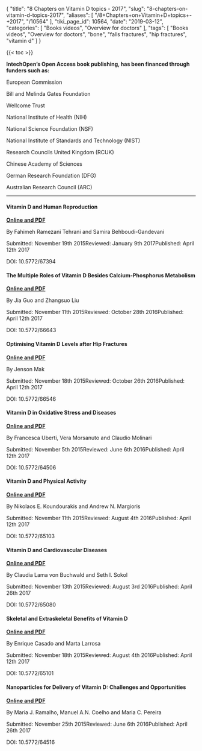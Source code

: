 {
    "title": "8 Chapters on Vitamin D topics - 2017",
    "slug": "8-chapters-on-vitamin-d-topics-2017",
    "aliases": [
        "/8+Chapters+on+Vitamin+D+topics+-+2017",
        "/10564"
    ],
    "tiki_page_id": 10564,
    "date": "2019-03-12",
    "categories": [
        "Books videos",
        "Overview for doctors"
    ],
    "tags": [
        "Books videos",
        "Overview for doctors",
        "bone",
        "falls fractures",
        "hip fractures",
        "vitamin d"
    ]
}


{{< toc >}}

 **IntechOpen’s  Open Access book publishing, has been financed through funders such as:** 

European Commission

Bill and Melinda Gates Foundation

Wellcome Trust

National Institute of Health (NIH)

National Science Foundation (NSF)

National Institute of Standards and Technology (NIST)

Research Councils United Kingdom (RCUK)

Chinese Academy of Sciences

German Research Foundation (DFG)

Australian Research Council (ARC)

---

#### Vitamin D and Human Reproduction

 **[Online and PDF](https://www.intechopen.com/books/a-critical-evaluation-of-vitamin-d-basic-overview/vitamin-d-and-human-reproduction)** 

By Fahimeh Ramezani Tehrani and Samira Behboudi-Gandevani

Submitted: November 19th 2015Reviewed: January 9th 2017Published: April 12th 2017

DOI: 10.5772/67394

#### The Multiple Roles of Vitamin D Besides Calcium-Phosphorus Metabolism

 **[Online and PDF](https://www.intechopen.com/books/a-critical-evaluation-of-vitamin-d-basic-overview/the-multiple-roles-of-vitamin-d-besides-calcium-phosphorus-metabolism)** 

By Jia Guo and Zhangsuo Liu

Submitted: November 11th 2015Reviewed: October 28th 2016Published: April 12th 2017

DOI: 10.5772/66643

#### Optimising Vitamin D Levels after Hip Fractures

 **[Online and PDF](https://www.intechopen.com/books/a-critical-evaluation-of-vitamin-d-basic-overview/optimising-vitamin-d-levels-after-hip-fractures)** 

By Jenson Mak

Submitted: November 18th 2015Reviewed: October 26th 2016Published: April 12th 2017

DOI: 10.5772/66546

#### Vitamin D in Oxidative Stress and Diseases

 **[Online and PDF](https://www.intechopen.com/books/a-critical-evaluation-of-vitamin-d-basic-overview/vitamin-d-in-oxidative-stress-and-diseases)** 

By Francesca Uberti, Vera Morsanuto and Claudio Molinari

Submitted: November 5th 2015Reviewed: June 6th 2016Published: April 12th 2017

DOI: 10.5772/64506

#### Vitamin D and Physical Activity

 **[Online and PDF](https://www.intechopen.com/books/a-critical-evaluation-of-vitamin-d-basic-overview/vitamin-d-and-physical-activity)** 

By Nikolaos E. Koundourakis and Andrew N. Margioris

Submitted: November 11th 2015Reviewed: August 4th 2016Published: April 12th 2017

DOI: 10.5772/65103

#### Vitamin D and Cardiovascular Diseases

 **[Online and PDF](https://www.intechopen.com/books/a-critical-evaluation-of-vitamin-d-clinical-overview/vitamin-d-and-cardiovascular-diseasesy)** 

By Claudia Lama von Buchwald and Seth I. Sokol

Submitted: November 13th 2015Reviewed: August 3rd 2016Published: April 26th 2017

DOI: 10.5772/65080

#### Skeletal and Extraskeletal Benefits of Vitamin D

 **[Online and PDF](https://www.intechopen.com/books/a-critical-evaluation-of-vitamin-d-basic-overview/skeletal-and-extraskeletal-benefits-of-vitamin-d)** 

By Enrique Casado and Marta Larrosa

Submitted: November 18th 2015Reviewed: August 4th 2016Published: April 12th 2017

DOI: 10.5772/65101

#### Nanoparticles for Delivery of Vitamin D: Challenges and Opportunities

 **[Online and PDF](https://www.intechopen.com/books/a-critical-evaluation-of-vitamin-d-clinical-overview/nanoparticles-for-delivery-of-vitamin-d-challenges-and-opportunities)** 

By Maria J. Ramalho, Manuel A.N. Coelho and Maria C. Pereira

Submitted: November 25th 2015Reviewed: June 6th 2016Published: April 26th 2017

DOI: 10.5772/64516

<!-- ~tc~ (alias(Chapters on Vitamin D topics - 2017)) ~/tc~ -->